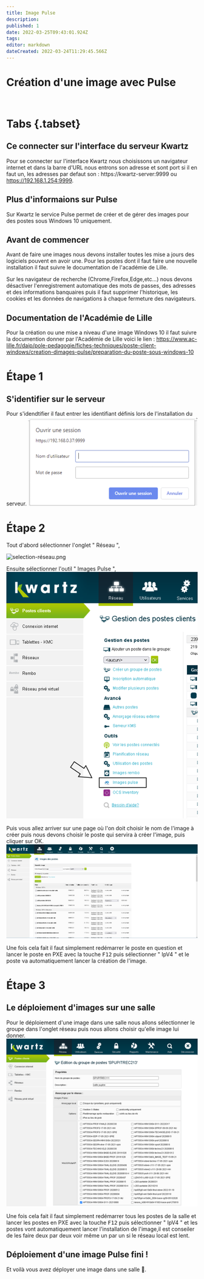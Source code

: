 ```yaml
---
title: Image Pulse
description: 
published: 1
date: 2022-03-25T09:43:01.924Z
tags: 
editor: markdown
dateCreated: 2022-03-24T11:29:45.566Z
---
```


# Création d'une image avec Pulse
 
# Tabs {.tabset}
## Ce connecter sur l'interface du serveur Kwartz
Pour se connecter sur l'interface Kwartz nous choisissons un navigateur internet et dans la barre d'URL nous entrons son adresse et sont port si il en faut un, les adresses par defaut son :
https://kwartz-server:9999 ou https://192.168.1.254:9999.

## Plus d'informaions sur Pulse
Sur Kwartz le service Pulse permet de créer et de gérer des images pour des postes sous Windows 10 uniquement.
 
## Avant de commencer
Avant de faire une images nous devons installer toutes les mise a jours des logiciels pouvent en avoir une.
Pour les postes dont il faut faire une nouvelle installation il faut suivre le documentation de l'académie de Lille.

Sur les navigateur de recherche (Chrome,Firefox,Edge,etc...) nous devons désactiver l'enregistrement automatique des mots de passes, des adresses et des informations banquaires puis il faut supprimer l'historique, les cookies et les données de navigations à chaque fermeture des navigateurs.

## Documentation de l'Académie de Lille
Pour la création ou une mise a niveau d'une image Windows 10 il faut suivre la documention donner par l'Académie de Lille voici le lien : https://www.ac-lille.fr/daip/pole-pedagogie/fiches-techniques/poste-client-windows/creation-dimages-pulse/preparation-du-poste-sous-windows-10 
 
# Étape 1
 
## S'identifier sur le serveur
Pour s'idendtifier il faut entrer les identifiant définis lors de l'installation du serveur.
![connexion-serveur.png](/images/kwartz/connexion-serveur.png)

# Étape 2
Tout d'abord sélectionner l'onglet " Réseau ",
 
![selection-réseau.png](/images/kwartz/images/selection-réseau.png)
 
Ensuite sélectionner l'outil " Images Pulse ",
![selection_rembo.png](/images/kwartz/images/pulse/selection_pulse.png)
 
Puis vous allez arriver sur une page où l'on doit choisir le nom de l'image à créer puis nous devons choisir le poste qui servira à créer l'image, puis cliquer sur OK.
![rembo.png](/images/kwartz/images/pulse/pulse.png)
 
Une fois cela fait il faut simplement redémarrer le poste en question et lancer le poste en PXE avec la touche <kbd>F12</kbd> puis sélectionner " IpV4 " et le poste va automatiquement lancer la création de l'image.
 
# Étape 3
 
## Le déploiement d'images sur une salle
Pour le déploiement d'une image dans une salle nous allons sélectionner le groupe dans l'onglet réseau puis nous allons choisir qu'elle image lui donner.
![selection_groupe.png](/images/kwartz/images/pulse/selection_groupe.png)
 
Une fois cela fait il faut simplement redémarrer tous les postes de la salle et lancer les postes en PXE avec la touche <kbd>F12</kbd> puis sélectionner " IpV4 " et les postes vont automatiquement lancer l'installation de l'image,il est conseiler de les faire deux par deux voir même un par un si le réseau local est lent.
 
## Déploiement d'une image Pulse fini !
Et voilà vous avez déployer une image dans une salle 🎉.